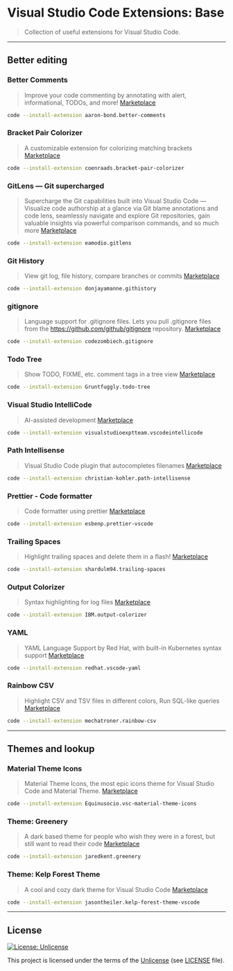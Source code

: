 # Visual Studio Code Extensions: Base

> Collection of useful extensions for Visual Studio Code.

---

## Better editing

### Better Comments

> Improve your code commenting by annotating with alert, informational, TODOs, and more!
> [Marketplace](https://marketplace.visualstudio.com/items?itemName=aaron-bond.better-comments)

```bash
code --install-extension aaron-bond.better-comments
```

### Bracket Pair Colorizer

> A customizable extension for colorizing matching brackets
> [Marketplace](https://marketplace.visualstudio.com/items?itemName=CoenraadS.bracket-pair-colorizer)

```bash
code --install-extension coenraads.bracket-pair-colorizer
```

### GitLens — Git supercharged

> Supercharge the Git capabilities built into Visual Studio Code — Visualize code authorship at a glance via Git blame annotations and code lens, seamlessly navigate and explore Git repositories, gain valuable insights via powerful comparison commands, and so much more
> [Marketplace](https://marketplace.visualstudio.com/items?itemName=eamodio.gitlens)

```bash
code --install-extension eamodio.gitlens
```

### Git History

> View git log, file history, compare branches or commits
> [Marketplace](https://marketplace.visualstudio.com/items?itemName=donjayamanne.githistory)

```bash
code --install-extension donjayamanne.githistory
```

### gitignore

> Language support for .gitignore files. Lets you pull .gitignore files from the <https://github.com/github/gitignore> repository.
> [Marketplace](https://marketplace.visualstudio.com/items?itemName=codezombiech.gitignore)

```bash
code --install-extension codezombiech.gitignore
```

### Todo Tree

> Show TODO, FIXME, etc. comment tags in a tree view
> [Marketplace](https://marketplace.visualstudio.com/items?itemName=Gruntfuggly.todo-tree)

```bash
code --install-extension Gruntfuggly.todo-tree
```

### Visual Studio IntelliCode

> AI-assisted development
> [Marketplace](https://marketplace.visualstudio.com/items?itemName=VisualStudioExptTeam.vscodeintellicode)

```bash
code --install-extension visualstudioexptteam.vscodeintellicode
```

### Path Intellisense

> Visual Studio Code plugin that autocompletes filenames
> [Marketplace](https://marketplace.visualstudio.com/items?itemName=christian-kohler.path-intellisense)

```bash
code --install-extension christian-kohler.path-intellisense
```

### Prettier - Code formatter

> Code formatter using prettier
> [Marketplace](https://marketplace.visualstudio.com/items?itemName=esbenp.prettier-vscode)

```bash
code --install-extension esbenp.prettier-vscode
```

### Trailing Spaces

> Highlight trailing spaces and delete them in a flash!
> [Marketplace](https://marketplace.visualstudio.com/items?itemName=shardulm94.trailing-spaces)

```bash
code --install-extension shardulm94.trailing-spaces
```

### Output Colorizer

> Syntax highlighting for log files
> [Marketplace](https://marketplace.visualstudio.com/items?itemName=IBM.output-colorizer)

```bash
code --install-extension IBM.output-colorizer
```

### YAML

> YAML Language Support by Red Hat, with built-in Kubernetes syntax support
> [Marketplace](https://marketplace.visualstudio.com/items?itemName=redhat.vscode-yaml)

```bash
code --install-extension redhat.vscode-yaml
```

### Rainbow CSV

> Highlight CSV and TSV files in different colors, Run SQL-like queries
> [Marketplace](https://marketplace.visualstudio.com/items?itemName=mechatroner.rainbow-csv)

```bash
code --install-extension mechatroner.rainbow-csv
```

---

## Themes and lookup

### Material Theme Icons

> Material Theme Icons, the most epic icons theme for Visual Studio Code and Material Theme.
> [Marketplace](https://marketplace.visualstudio.com/items?itemName=Equinusocio.vsc-material-theme-icons)

```bash
code --install-extension Equinusocio.vsc-material-theme-icons
```

### Theme: Greenery

> A dark based theme for people who wish they were in a forest, but still want to read their code
> [Marketplace](https://marketplace.visualstudio.com/items?itemName=jaredkent.greenery)

```bash
code --install-extension jaredkent.greenery
```

### Theme: Kelp Forest Theme

> A cool and cozy dark theme for Visual Studio Code
> [Marketplace](https://marketplace.visualstudio.com/items?itemName=jasontheiler.kelp-forest-theme-vscode)

```bash
code --install-extension jasontheiler.kelp-forest-theme-vscode
```

---

## License

[![License: Unlicense](https://img.shields.io/badge/License-Unlicense-green.svg?style=flat-square)](https://unlicense.org/)

This project is licensed under the terms of the [Unlicense](https://unlicense.org/) (see [LICENSE](<https://github.com/ratscience/vscode-extensions-base/blob/master/LICENSE>) file).
